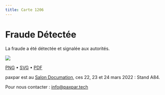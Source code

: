 ```yaml
---
title: Carte 1206
---
```


# Fraude Détectée

La fraude a été détectée et signalée aux autorités.


![](https://media.paxpar.tech/ludi/card_1206_recto.png)

[PNG](https://media.paxpar.tech/ludi/card_1206_recto.png) • [SVG](https://media.paxpar.tech/ludi/card_1206_recto.svg) • [PDF](https://media.paxpar.tech/ludi/card_1206_recto.pdf)

paxpar est au [Salon Documation](https://www.documation.fr/info_societe/527/paxpartech.html), ces 22, 23 et 24 mars 2022 : Stand A84.

Pour nous contacter : info@paxpar.tech  


